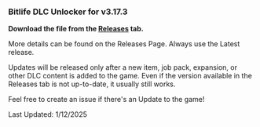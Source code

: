 ### Bitlife DLC Unlocker for v3.17.3

**Download the file from the [Releases](https://github.com/om3ga6400/bitlife-unlocker/releases/tag/3.17.3) tab.**

More details can be found on the Releases Page. Always use the Latest release.

Updates will be released only after a new item, job pack, expansion, or other DLC content is added to the game. Even if the version available in the Releases tab is not up-to-date, it usually still works.

Feel free to create an issue if there's an Update to the game!

Last Updated:  1/12/2025

